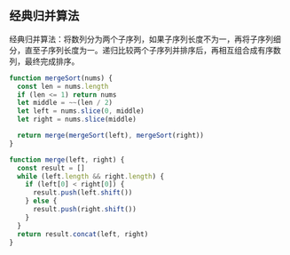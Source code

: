 ## 经典归并算法

经典归并算法：将数列分为两个子序列，如果子序列长度不为一，再将子序列细分，直至子序列长度为一。递归比较两个子序列并排序后，再相互组合成有序数列，最终完成排序。

```javascript
function mergeSort(nums) {
  const len = nums.length
  if (len <= 1) return nums
  let middle = ~~(len / 2)
  let left = nums.slice(0, middle)
  let right = nums.slice(middle)

  return merge(mergeSort(left), mergeSort(right))
}

function merge(left, right) {
  const result = []
  while (left.length && right.length) {
    if (left[0] < right[0]) {
      result.push(left.shift())
    } else {
      result.push(right.shift())
    }
  }
  return result.concat(left, right)
}
```
